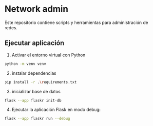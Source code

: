 # Network admin

Este repositorio contiene scripts y herramientas para administración de redes.

## Ejecutar aplicación

1. Activar el entorno virtual con Python
```bash
python -m venv venv
```

2. instalar dependencias
```bash
pip install -r .\requirements.txt
```

3. inicializar base de datos
```bash
flask --app flaskr init-db
```

4. Ejecutar la aplicación Flask en modo debug:
```bash
flask --app flaskr run --debug
```